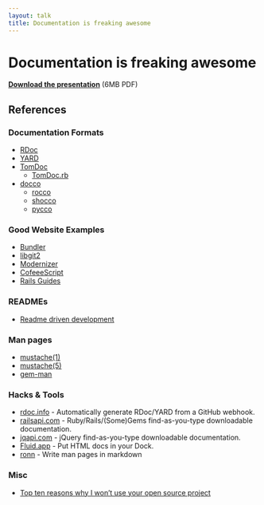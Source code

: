```yaml
---
layout: talk
title: Documentation is freaking awesome
---
```


# Documentation is freaking awesome

<script src="http://speakerdeck.com/embed/4d51eed25753083721000005.js?size=preview"></script>

**[Download the presentation](/talks/documentation/documentation.pdf)** (6MB PDF)

## References

### Documentation Formats

* [RDoc](http://rdoc.sourceforge.net)
* [YARD](http://yardoc.org)
* [TomDoc](http://tomdoc.org)
  * [TomDoc.rb](https://github.com/defunkt/tomdoc)
* [docco](http://jashkenas.github.com/docco/)
  * [rocco](http://rtomayko.github.com/rocco/)
  * [shocco](http://rtomayko.github.com/shocco/)
  * [pycco](http://fitzgen.github.com/pycco/)

### Good Website Examples

* [Bundler](http://gembundler.com)
* [libgit2](http://libgit2.github.com/)
* [Modernizer](http://www.modernizr.com/)
* [CofeeeScript](http://jashkenas.github.com/coffee-script/)
* [Rails Guides](http://guides.rubyonrails.org)

### READMEs

* [Readme driven development](http://tom.preston-werner.com/2010/08/23/readme-driven-development.html)

### Man pages

* [mustache(1)](http://mustache.github.com/mustache.1.html)
* [mustache(5)](http://mustache.github.com/mustache.5.html)
* [gem-man](http://chriswanstrath.com/gem-man/)

### Hacks & Tools

* [rdoc.info](http://rdoc.info) - Automatically generate RDoc/YARD from a GitHub webhook.
* [railsapi.com](http://railsapi.com/) - Ruby/Rails/(Some)Gems find-as-you-type downloadable documentation.
* [jqapi.com](http://jqapi.com/) - jQuery find-as-you-type downloadable documentation.
* [Fluid.app](http://fluidapp.com/) - Put HTML docs in your Dock.
* [ronn](http://rtomayko.github.com/ronn/) - Write man pages in markdown


### Misc

* [Top ten reasons why I won’t use your open source project](http://thechangelog.com/post/3032074343/top-ten-reasons-why-i-wont-use-your-open-source-project)